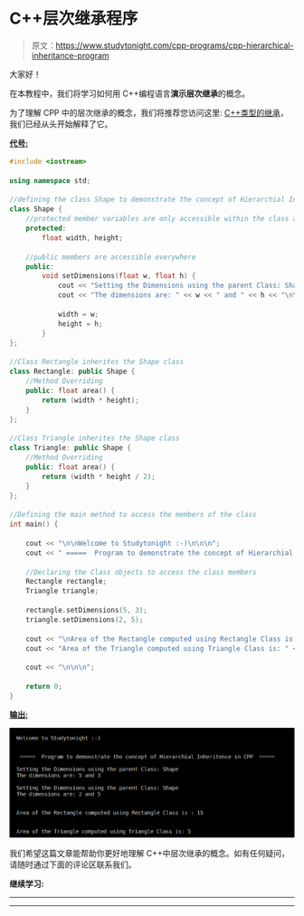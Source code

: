 # C++层次继承程序

> 原文：<https://www.studytonight.com/cpp-programs/cpp-hierarchical-inheritance-program>

大家好！

在本教程中，我们将学习如何用 C++编程语言**演示层次继承**的概念。

为了理解 CPP 中的层次继承的概念，我们将推荐您访问这里: [C++类型的继承](https://www.studytonight.com/cpp/types-of-inheritance.php)，我们已经从头开始解释了它。

<u>**代号:**</u>

```cpp
#include <iostream>

using namespace std;

//defining the class Shape to demonstrate the concept of Hierarchial Inheritence in CPP
class Shape {
    //protected member variables are only accessible within the class and its descendent classes
    protected:
        float width, height;

    //public members are accessible everywhere
    public:
        void setDimensions(float w, float h) {
            cout << "Setting the Dimensions using the parent Class: Shape\n";
            cout << "The dimensions are: " << w << " and " << h << "\n\n";

            width = w;
            height = h;
        }
};

//Class Rectangle inherites the Shape class
class Rectangle: public Shape {
    //Method Overriding
    public: float area() {
        return (width * height);
    }
};

//Class Triangle inherites the Shape class
class Triangle: public Shape {
    //Method Overriding
    public: float area() {
        return (width * height / 2);
    }
};

//Defining the main method to access the members of the class
int main() {

    cout << "\n\nWelcome to Studytonight :-)\n\n\n";
    cout << " =====  Program to demonstrate the concept of Hierarchial Inheritence in CPP  ===== \n\n";

    //Declaring the Class objects to access the class members
    Rectangle rectangle;
    Triangle triangle;

    rectangle.setDimensions(5, 3);
    triangle.setDimensions(2, 5);

    cout << "\nArea of the Rectangle computed using Rectangle Class is : " << rectangle.area() << "\n\n\n";
    cout << "Area of the Triangle computed using Triangle Class is: " << triangle.area();

    cout << "\n\n\n";

    return 0;
}
```

<u>**输出:**</u>

![C++ hierarchial Inheritence](img/d76afcec4c7245287b79c667384b601d.png)

我们希望这篇文章能帮助你更好地理解 C++中层次继承的概念。如有任何疑问，请随时通过下面的评论区联系我们。

**继续学习:**

* * *

* * *
